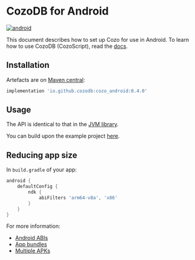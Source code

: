 # CozoDB for Android

[![android](https://img.shields.io/maven-central/v/io.github.cozodb/cozo_android)](https://mvnrepository.com/artifact/io.github.cozodb/cozo_android)

This document describes how to set up Cozo for use in Android.
To learn how to use CozoDB (CozoScript), read the [docs](https://docs.cozodb.org/en/latest/index.html).

## Installation

Artefacts are on [Maven central](https://mvnrepository.com/artifact/io.github.cozodb/cozo_android):

```groovy
implementation 'io.github.cozodb:cozo_android:0.4.0'
```

## Usage

The API is identical to that in the [JVM library](https://github.com/cozodb/cozo-lib-java).

You can build upon the example project [here](https://github.com/cozodb/cozo-android-example).

## Reducing app size

In `build.gradle` of your app:
```groovy
android {
    defaultConfig {
        ndk {
            abiFilters 'arm64-v8a', 'x86'
        }
    }
}
```

For more information: 

* [Android ABIs](https://developer.android.com/ndk/guides/abis)
* [App bundles](https://developer.android.com/guide/app-bundle)
* [Multiple APKs](https://developer.android.com/studio/build/configure-apk-splits)
